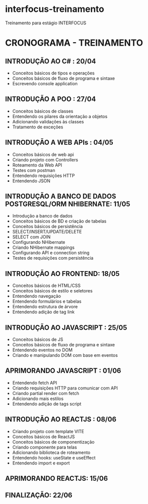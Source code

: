 # interfocus-treinamento

Treinamento para estágio INTERFOCUS

# CRONOGRAMA - TREINAMENTO

## INTRODUÇÃO AO C# : 20/04
- Conceitos básicos de tipos e operações
- Conceitos básicos de fluxo de programa e sintaxe
- Escrevendo console application

## INTRODUÇÃO A POO : 27/04
- Conceitos básicos de classes
- Entendendo os pilares da orientação a objetos
- Adicionando validações às classes
- Tratamento de exceções

## INTRODUÇÃO A WEB APIs : 04/05
- Conceitos básicos de web api
- Criando projeto com Controllers
- Roteamento da Web API
- Testes com postman
- Entendendo requisições HTTP
- Entendendo JSON

## INTRODUÇÃO A BANCO DE DADOS POSTGRESQL/ORM NHIBERNATE: 11/05
- Introdução a banco de dados
- Conceitos básicos de BD e criação de tabelas
- Conceitos básicos de persistência
- SELECT/INSERT/UPDATE/DELETE
- SELECT com JOIN
- Configurando NHibernate
- Criando NHibernate mappings
- Configurando API e connection string
- Testes de requisições com persistência

## INTRODUÇÃO AO FRONTEND: 18/05
- Conceitos básicos de HTML/CSS
- Conceitos básicos de estilo e seletores
- Entendendo navegação
- Entendendo formulários e tabelas
- Entendendo estrutura de árvore
- Entendendo adição de tag link

## INTRODUÇÃO AO JAVASCRIPT : 25/05
- Conceitos básicos de JS
- Conceitos básicos de fluxo de programa e sintaxe
- Entendendo eventos no DOM
- Criando e manipulando DOM com base em eventos

## APRIMORANDO JAVASCRIPT : 01/06
- Entendendo fetch API
- Criando requisições HTTP para comunicar com API
- Criando partial render com fetch
- Adicionando mais estilos
- Entendendo adição de tags script

## INTRODUÇÃO AO REACTJS : 08/06
- Criando projeto com template VITE
- Conceitos básicos de ReactJS
- Conceitos básicos de componentização
- Criando componente para telas
- Adicionando biblioteca de roteamento
- Entendendo hooks: useState e useEffect
- Entendendo import e export

## APRIMORANDO REACTJS: 15/06


## FINALIZAÇÃO: 22/06

